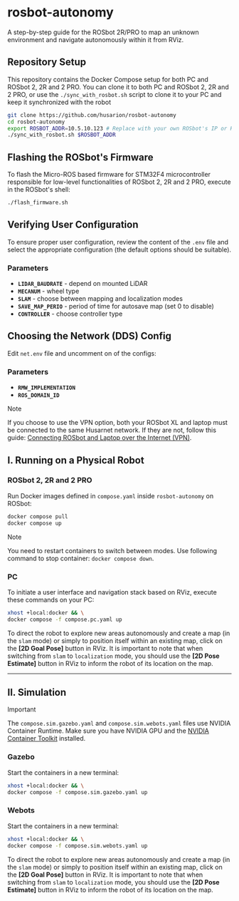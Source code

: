 # rosbot-autonomy

A step-by-step guide for the ROSbot 2R/PRO to map an unknown environment and navigate autonomously within it from RViz.

## Repository Setup

This repository contains the Docker Compose setup for both PC and ROSbot 2, 2R and 2 PRO. You can clone it to both PC and ROSbot 2, 2R and 2 PRO, or use the `./sync_with_rosbot.sh` script to clone it to your PC and keep it synchronized with the robot

```bash
git clone https://github.com/husarion/rosbot-autonomy
cd rosbot-autonomy
export ROSBOT_ADDR=10.5.10.123 # Replace with your own ROSbot's IP or Husarnet hostname
./sync_with_rosbot.sh $ROSBOT_ADDR
```

## Flashing the ROSbot's Firmware

To flash the Micro-ROS based firmware for STM32F4 microcontroller responsible for low-level functionalities of ROSbot 2, 2R and 2 PRO, execute in the ROSbot's shell:

```bash
./flash_firmware.sh
```

## Verifying User Configuration

To ensure proper user configuration, review the content of the `.env` file and select the appropriate configuration (the default options should be suitable).

### Parameters

- **`LIDAR_BAUDRATE`** - depend on mounted LiDAR
- **`MECANUM`** - wheel type
- **`SLAM`** - choose between mapping and localization modes
- **`SAVE_MAP_PERIO`** - period of time for autosave map (set 0 to disable)
- **`CONTROLLER`** - choose controller type

## Choosing the Network (DDS) Config

Edit `net.env` file and uncomment on of the configs:

### Parameters

- **`RMW_IMPLEMENTATION`**
- **`ROS_DOMAIN_ID`**

> [!NOTE]
> If you choose to use the VPN option, both your ROSbot XL and laptop must be connected to the same Husarnet network. If they are not, follow this guide: [Connecting ROSbot and Laptop over the Internet (VPN)](https://husarion.com/software/os/remote-access/).

## I. Running on a Physical Robot

### ROSbot 2, 2R and 2 PRO

Run Docker images defined in `compose.yaml` inside `rosbot-autonomy` on ROSbot:

```bash
docker compose pull
docker compose up
```

> [!NOTE]
> You need to restart containers to switch between modes. Use following command to stop container: `docker compose down`.

### PC

To initiate a user interface and navigation stack based on RViz, execute these commands on your PC:

```bash
xhost +local:docker && \
docker compose -f compose.pc.yaml up
```

To direct the robot to explore new areas autonomously and create a map (in the `slam` mode) or simply to position itself within an existing map, click on the **[2D Goal Pose]** button in RViz. It is important to note that when switching from `slam` to `localization` mode, you should use the **[2D Pose Estimate]** button in RViz to inform the robot of its location on the map.

---

## II. Simulation

> [!IMPORTANT]
> The `compose.sim.gazebo.yaml` and `compose.sim.webots.yaml` files use NVIDIA Container Runtime. Make sure you have NVIDIA GPU and the [NVIDIA Container Toolkit](https://docs.nvidia.com/datacenter/cloud-native/container-toolkit/install-guide.html) installed.

### Gazebo

Start the containers in a new terminal:

```bash
xhost +local:docker && \
docker compose -f compose.sim.gazebo.yaml up
```

### Webots

Start the containers in a new terminal:

```bash
xhost +local:docker && \
docker compose -f compose.sim.webots.yaml up
```

To direct the robot to explore new areas autonomously and create a map (in the `slam` mode) or simply to position itself within an existing map, click on the **[2D Goal Pose]** button in RViz. It is important to note that when switching from `slam` to `localization` mode, you should use the **[2D Pose Estimate]** button in RViz to inform the robot of its location on the map.
